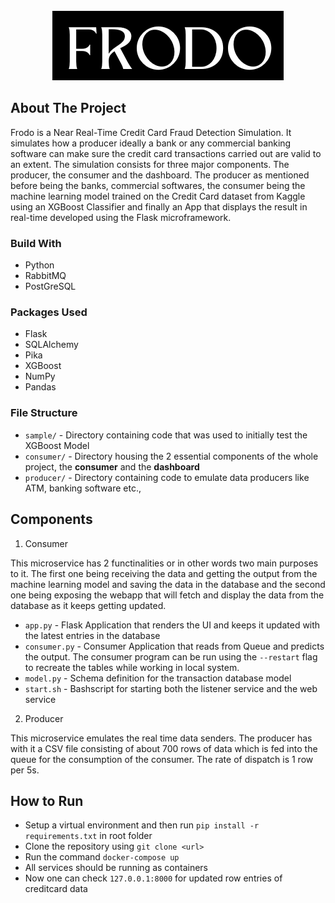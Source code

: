 <div id="top"></div>


<!-- PROJECT LOGO -->
<br />
<div align="center">
<img src="imgs/frodo.png" alt="output_dat" >
</div>

<!-- ABOUT THE PROJECT -->
## About The Project

Frodo is a Near Real-Time Credit Card Fraud Detection Simulation. It simulates how a producer ideally a bank or any commercial banking software can make sure the credit card transactions carried out are valid to an extent. The simulation consists for three major components. The producer, the consumer and the dashboard. The producer as mentioned before being the banks, commercial softwares, the consumer being the machine learning model trained on the Credit Card dataset from Kaggle using an XGBoost Classifier and finally an App that displays the result in real-time developed using the Flask microframework.

### Build With

* Python
* RabbitMQ
* PostGreSQL

### Packages Used

* Flask
* SQLAlchemy
* Pika
* XGBoost
* NumPy
* Pandas

### File Structure

- `sample/` - Directory containing code that was used to initially test the XGBoost Model
- `consumer/` - Directory housing the 2 essential components of the whole project, the **consumer** and the **dashboard**
- `producer/` - Directory containing code to emulate data producers like ATM, banking software etc.,

<!-- USAGE EXAMPLES -->
## Components

1. Consumer

This microservice has 2 functinalities or in other words two main purposes to it. The first one being receiving the data and getting the output from the machine learning model and saving the data in the database and the second one being exposing the webapp that will fetch and display the data from the database as it keeps getting updated.
 - `app.py` - Flask Application that renders the UI and keeps it updated with the latest entries in the database
 -  `consumer.py` - Consumer Application that reads from Queue and predicts the output. The consumer program can be run using the `--restart` flag to recreate the tables while working in local system.
 -  `model.py` - Schema definition for the transaction database model
 -  `start.sh` - Bashscript for starting both the listener service and the web service

2. Producer

This microservice emulates the real time data senders. The producer has with it a CSV file consisting of about 700 rows of data which is fed into the queue for the consumption of the consumer. The rate of dispatch is 1 row per 5s.
  

## How to Run
- Setup a virtual environment and then run `pip install -r requirements.txt` in root folder 
- Clone the repository using `git clone <url>`
- Run the command `docker-compose up`
- All services should be running as containers
- Now one can check `127.0.0.1:8000` for updated row entries of creditcard data




